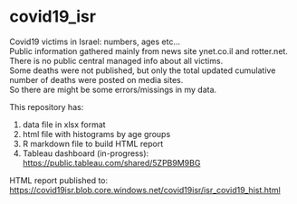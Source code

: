 # covid19_isr
Covid19 victims in Israel: numbers, ages etc...  
Public information gathered mainly from news site ynet.co.il and rotter.net.  
There is no public central managed info about all victims.  
Some deaths were not published, but only the total updated cumulative number of deaths were posted on media sites.  
So there are might be some errors/missings in my data.  
  
This repository has:  
1) data file in xlsx format  
2) html file with histograms by age groups  
3) R markdown file to build HTML report  
4) Tableau dashboard (in-progress): https://public.tableau.com/shared/5ZPB9M9BG  

HTML report published to: https://covid19isr.blob.core.windows.net/covid19isr/isr_covid19_hist.html  


